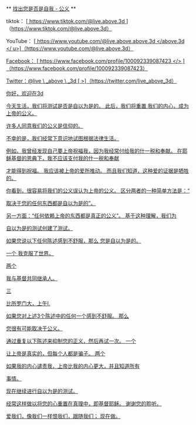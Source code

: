 ** <u>找出您是否是自我 - 公义</u> **

tiktok：
[<u> https://www.tiktok.com/@live.above.3d </u >]（https://www.tiktok.com/@live.above.3d）

YouTube：
[<u> https://www.youtube.com/@live.above.above.3d </above.3d </ u>]（https://www.youtube.com/@live.above.3d）

Facebook：
[<u> https://www.facebook.com/profile/100092339087423 </> ]（https://www.facebook.com/profile/100092339087423）

Twitter：@live \ _above \ _3d
 [<u> >]（https://twitter.com/live_above_3d）

你好，欢迎在3d

今天生活，我们将测试是否是自以为是的。 此后，我们将重置
我们的内心，成为上帝的公义。

许多人同意我们的公义是信仰的。

不幸的是，我们经常下意识地试图根据法律生活。

例如，我曾经发现自己要上帝祝福我，因为我经常付给我的什一税和奉献。
在耶稣基督的恩典下，我不应该支付我的什一税和奉献

才能得到祝福。
我应该被上帝的爱所推动。 而且我们知道，这种爱的证据是牺牲的。

你看到，很容易将我们的公义误认为上帝的公义。
区分两者的一种简单方法是：“

取决于您的任何东西都是自以为是的”。

另一方面：“任何依赖上帝的东西都是真正的公义”。
基于这种理解，我们为

自以为是的测试创建了测试。

如果您说以下任何陈述感到不舒服，那么
您是自以为是的。

一个
我克服了世界。

两个

我与基督共同继承人。

三

比所罗门大，上午I.

如果您对上述3个陈述中的任何一个感到不舒服。 那么

您很有可能取决于公义。

通过重复以下陈述来抑制您的正义，然后再试一次。
一个

让上帝是真实的，但每个人都是骗子。
两个

如果我的内心谴责我，上帝比我的内心更大，并且知道所有

事情。

现在继续进行自以为是的测试。

经常这样做以将您的心重置在真理中，即基督耶稣。
谢谢您的聆听。

爱我们，像我们一样恨我们，跟随我们； 现在做。


